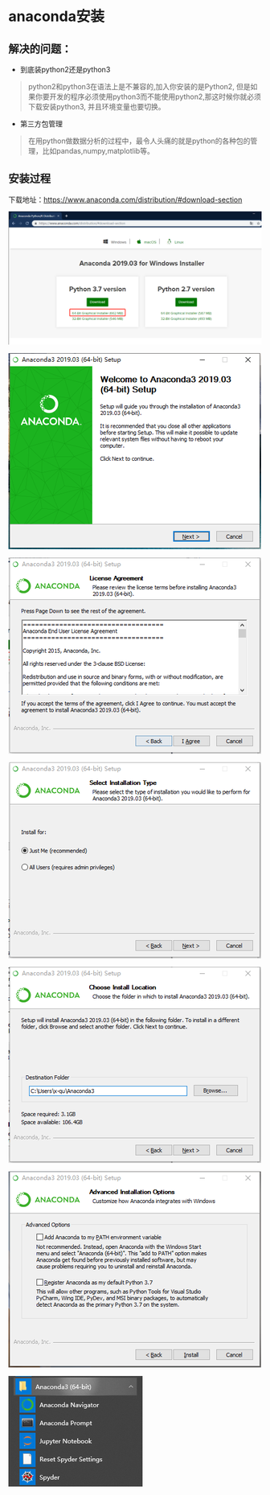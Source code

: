 # anaconda安装

## 解决的问题：
- 到底装python2还是python3

>python2和python3在语法上是不兼容的,加入你安装的是Python2, 但是如果你要开发的程序必须使用python3而不能使用python2,那这时候你就必须下载安装python3, 并且环境变量也要切换。

- 第三方包管理
>在用python做数据分析的过程中，最令人头痛的就是python的各种包的管理，比如pandas,numpy,matplotlib等。

## 安装过程
下载地址：https://www.anaconda.com/distribution/#download-section

![01](../images/conda01.png)

![02](../images/conda02.png)

![03](../images/conda03.png)

![04](../images/conda04.png)

![05](../images/conda05.png)

![06](../images/conda06.png)

![07](../images/conda07.png)